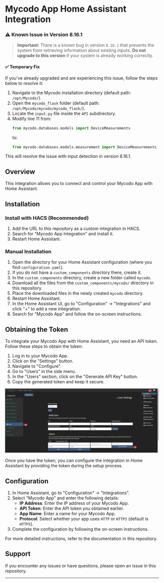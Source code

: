 # Mycodo App Home Assistant Integration

### ⚠️ Known Issue in Version 8.16.1

> **Important:** There is a known bug in version `8.16.1` that prevents the system from retrieving information about existing inputs. **Do not upgrade to this version** if your system is already working correctly.

#### ✅ Temporary Fix

If you've already upgraded and are experiencing this issue, follow the steps below to resolve it:

1. Navigate to the Mycodo installation directory (default path: `/opt/Mycodo/`).
2. Open the `mycodo_flask` folder (default path: `/opt/Mycodo/mycodo/mycodo_flask/`).
3. Locate the `input.py` file inside the `API` subdirectory.
4. Modify line 11 from:
    ```python
    from mycodo.databases.models import DeviceMeasurements
    ```
    to:
    ```python
    from mycodo.databases.models.measurement import DeviceMeasurements
    ```

This will resolve the issue with input detection in version 8.16.1.


## Overview
This integration allows you to connect and control your Mycodo App with Home Assistant.

## Installation

### Install with HACS (Recommended)
1. Add the URL to this repository as a custom integration in HACS.
2. Search for "Mycodo App Integration" and install it.
3. Restart Home Assistant.

### Manual Installation
1. Open the directory for your Home Assistant configuration (where you find `configuration.yaml`).
2. If you do not have a `custom_components` directory there, create it.
3. In the `custom_components` directory, create a new folder called `mycodo`.
4. Download all the files from the `custom_components/mycodo/` directory in this repository.
5. Place the downloaded files in the newly created `mycodo` directory.
6. Restart Home Assistant.
7. In the Home Assistant UI, go to "Configuration" -> "Integrations" and click "+" to add a new integration.
8. Search for "Mycodo App" and follow the on-screen instructions.

## Obtaining the Token
To integrate your Mycodo App with Home Assistant, you need an API token. Follow these steps to obtain the token:

1. Log in to your Mycodo App.
2. Click on the "Settings" button.
3. Navigate to "Configure".
4. Go to "Users" in the side menu.
5. In the "Users" section, click on the "Generate API Key" button.
6. Copy the generated token and keep it secure.

<img
  src='images/get_token.png'
  width='1000pt'
/>

Once you have the token, you can configure the integration in Home Assistant by providing the token during the setup process.

## Configuration
1. In Home Assistant, go to "Configuration" -> "Integrations".
2. Select "Mycodo App" and enter the following details:
   - **IP Address**: Enter the IP address of your Mycodo App.
   - **API Token**: Enter the API token you obtained earlier.
   - **App Name**: Enter a name for your Mycodo App.
   - **Protocol**: Select whether your app uses `HTTP` or `HTTPS` (default is `HTTPS`).
3. Complete the configuration by following the on-screen instructions.

For more detailed instructions, refer to the documentation in this repository.

## Support
If you encounter any issues or have questions, please open an issue in this repository.

---
